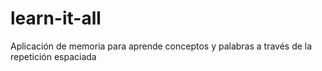 # learn-it-all

Aplicación de memoria para aprende conceptos y palabras a través de la repetición espaciada